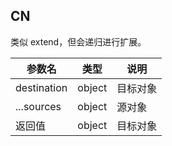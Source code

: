 ## CN

类似 extend，但会递归进行扩展。

|参数名|类型|说明|
|-----|----|---|
|destination|object|目标对象|
|...sources|object|源对象|
|返回值|object|目标对象|

